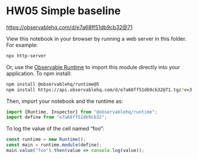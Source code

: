 # HW05 Simple baseline

https://observablehq.com/d/e7a68ff51db9cb32@71

View this notebook in your browser by running a web server in this folder. For
example:

~~~sh
npx http-server
~~~

Or, use the [Observable Runtime](https://github.com/observablehq/runtime) to
import this module directly into your application. To npm install:

~~~sh
npm install @observablehq/runtime@5
npm install https://api.observablehq.com/d/e7a68ff51db9cb32@71.tgz?v=3
~~~

Then, import your notebook and the runtime as:

~~~js
import {Runtime, Inspector} from "@observablehq/runtime";
import define from "e7a68ff51db9cb32";
~~~

To log the value of the cell named “foo”:

~~~js
const runtime = new Runtime();
const main = runtime.module(define);
main.value("foo").then(value => console.log(value));
~~~
